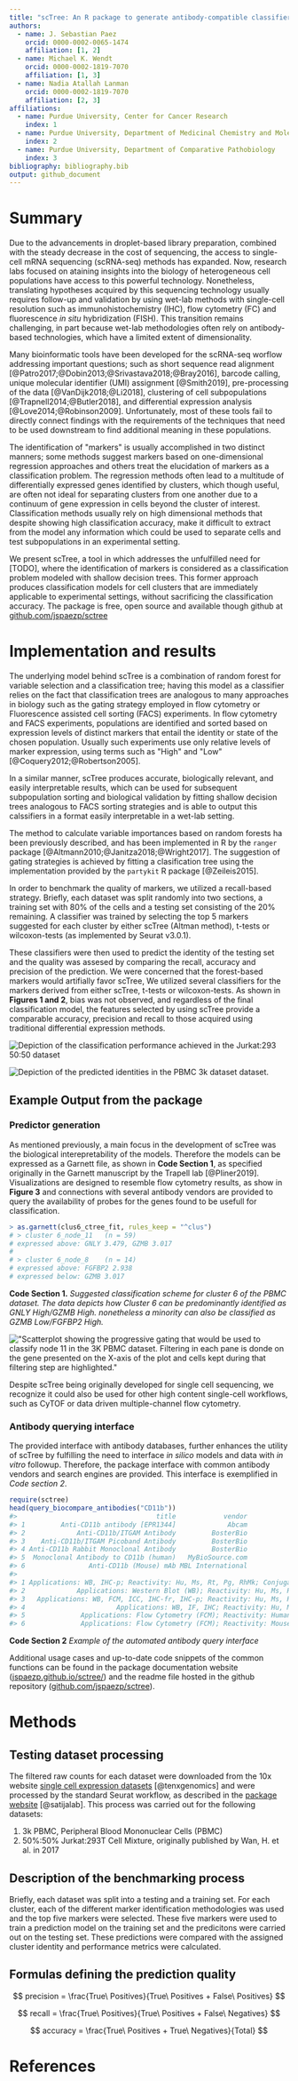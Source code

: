 ```yaml
---
title: "scTree: An R package to generate antibody-compatible classifiers from single-cell-sequencing data"
authors:
  - name: J. Sebastian Paez
    orcid: 0000-0002-0065-1474
    affiliation: [1, 2]
  - name: Michael K. Wendt
    orcid: 0000-0002-1819-7070
    affiliation: [1, 3]
  - name: Nadia Atallah Lanman
    orcid: 0000-0002-1819-7070
    affiliation: [2, 3]
affiliations:
  - name: Purdue University, Center for Cancer Research
    index: 1
  - name: Purdue University, Department of Medicinal Chemistry and Molecular Pharmacology
    index: 2
  - name: Purdue University, Department of Comparative Pathobiology
    index: 3
bibliography: bibliography.bib
output: github_document
---
```


# Summary

Due to the advancements in droplet-based library preparation, combined with
the steady decrease in the cost of sequencing, the access to single-cell mRNA
sequencing (scRNA-seq) methods has expanded. Now, research labs focused on ataining
insights into the biology of heterogeneous cell populations have access to this powerful
technology.
Nonetheless, translating hypotheses acquired by this sequencing technology
usually requires follow-up and validation by using wet-lab methods with
single-cell resolution such as immunohistochemistry (IHC), flow cytometry (FC)
and fluorescence *in situ* hybridization (FISH).
This transition remains challenging, in part because wet-lab methodologies
often rely on antibody-based technologies, which have a limited extent of
dimensionality.

Many bioinformatic tools have been developed for the scRNA-seq worflow addressing
important questions; such as short sequence read alignment
[@Patro2017;@Dobin2013;@Srivastava2018;@Bray2016], barcode calling, unique molecular
identifier (UMI) assignment [@Smith2019], pre-processing of the data
[@VanDijk2018;@Li2018], clustering of cell subpopulations [@Trapnell2014;@Butler2018],
and differential expression analysis [@Love2014;@Robinson2009].
Unfortunately, most of these tools fail to directly connect findings with the
requirements of the techniques that need to be used downstream to find additional
meaning in these populations.

The identification of "markers" is usually accomplished in
two distinct manners; some methods suggest markers based on one-dimensional
regression approaches and others treat the elucidation of markers as a
classification problem.  The regression methods often lead to a multitude of
differentially expressed genes identified by clusters, which though useful,
are often not ideal for separating clusters from one another due to a continuum
of gene expression in cells beyond the cluster of interest. Classification methods
usually rely on high dimensional methods that despite showing high classification
accuracy, make it difficult to extract from the model any information which could be used
to separate cells and test subpopulations in an experimental setting.

We present scTree, a tool in which addresses the unfulfilled need for [TODO], where the
identification of markers is considered as a classification problem modeled with
shallow decision trees. This former approach produces classification models for cell
clusters that are immediately applicable to experimental settings, without
sacrificing the classification accuracy.
The package is free, open source and available though github at
[github.com/jspaezp/sctree](https://github.com/jspaezp/sctree)

# Implementation and results

The underlying model behind scTree is a combination of random forest for variable
selection and a classification tree; having this model as a classifier relies on
the fact that classification trees are analogous to many approaches in biology such
as the gating strategy employed in flow cytometry or Fluorescence assisted
cell sorting (FACS) experiments. In flow cytometry and FACS experiments,
populations are identified and sorted based on expression levels of distinct markers
that entail the identity or state of the chosen population. Usually such experiments
use only relative levels of marker expression, using terms such as "High" and "Low"
[@Coquery2012;@Robertson2005].

In a similar manner, scTree produces accurate, biologically relevant, and easily
interpretable results, which can be used for subsequent subpopulation sorting and
biological validation by fitting shallow decision trees analogous to FACS sorting
strategies and is able to output this calssifiers in a format easily interpretable
in a wet-lab setting.

The method to calculate variable importances based on random forests
ha been previously described, and has been implemented
in R by the `ranger` package [@Altmann2010;@Janitza2018;@Wright2017].
The suggestion of gating strategies is achieved by fitting a clasification tree using the implementation
provided by the `partykit` R package [@Zeileis2015].

In order to benchmark the quality of markers, we utilized a recall-based
strategy. Briefly, each dataset was split randomly into two sections,
a training set with 80% of the cells and a testing set consisting of the 20% remaining.
A classifier was trained by selecting the top 5 markers suggested for each
cluster by either scTree (Altman method), t-tests or wilcoxon-tests
(as implemented by Seurat v3.0.1).

These classifiers were then used to predict the identity of the testing
set and the quality was assesed by comparing the recall, accuracy and precision
of the prediction. We were concerned that the forest-based markers
would artifially favor scTree, We utilized several classifiers for the markers derived
from either scTree, t-tests or wilcoxon-tests. As shown in **Figures 1 and 2**,
bias was not observed, and regardless of the final classification model, the features
selected by using scTree provide a comparable accuracy, precision and recall to those
acquired using traditional differential expression methods.

![Depiction of the classification performance achieved in the Jurkat:293 50:50 dataset](./paper_figures/benchmarks_5050_boxplot.png "Figure 1")

![Depiction of the predicted identities in the PBMC 3k dataset dataset.](./paper_figures/pbmc_3k_prediction_UMAP.png "Figure 2")

## Example Output from the package

### Predictor generation

As mentioned previously, a main focus in the development of scTree was the biological
interepretability of the models. Therefore the models can be expressed as a Garnett file,
as shown in **Code Section 1**, as specified originally in the Garnett manuscript by the
Trapell lab [@Pliner2019].
Visualizations are designed to resemble flow cytometry results, as show in **Figure 3**
and connections with several antibody vendors are provided to query the availability of
probes for the genes found to be usefull for classification.

``` r
> as.garnett(clus6_ctree_fit, rules_keep = "^clus")
# > cluster 6_node_11 	(n = 59)
# expressed above: GNLY 3.479, GZMB 3.017
#
# > cluster 6_node_8 	(n = 14)
# expressed above: FGFBP2 2.938
# expressed below: GZMB 3.017
```

**Code Section 1.** *Suggested classification scheme for cluster 6 of the PBMC dataset.*
*The data depicts how Cluster 6 can be predominantly identified as GNLY High/GZMB High.*
*nonetheless a minority can also be classified as GZMB Low/FGFBP2 High.*

!["Scatterplot showing the progressive gating that would be used to classify node 11 in the 3K PBMC dataset. Filtering in each pane is donde on the gene presented on the X-axis of the plot and cells kept during that filtering step are highlighted."](./paper_figures/gating_clus_6.png "Figure 3")

Despite scTree being originally developed for single
cell sequencing, we recognize it could also be used for other high content single-cell
workflows, such as CyTOF or data driven multiple-channel flow cytometry.

### Antibody querying interface

The provided interface with antibody databases, further enhances the utility of scTree by
fulfilling the need to interface *in silico* models and data with *in vitro*
followup. Therefore, the package interface with common antibody vendors
and search engines are provided. This interface is exemplified in *Code section 2*.

``` r
require(sctree)
head(query_biocompare_antibodies("CD11b"))
#>                                   title            vendor
#> 1         Anti-CD11b antibody [EPR1344]             Abcam
#> 2             Anti-CD11b/ITGAM Antibody         BosterBio
#> 3    Anti-CD11b/ITGAM Picoband Antibody         BosterBio
#> 4 Anti-CD11b Rabbit Monoclonal Antibody         BosterBio
#> 5  Monoclonal Antibody to CD11b (human)   MyBioSource.com
#> 6                Anti-CD11b (Mouse) mAb MBL International
#>                                                                                                            specification
#> 1 Applications: WB, IHC-p; Reactivity: Hu, Ms, Rt, Pg, RhMk; Conjugate/Tag: Unconjugated; Quantity: 10 µl, 40 µl, 100 µl
#> 2             Applications: Western Blot (WB); Reactivity: Hu, Ms, Rt; Conjugate/Tag: Unconjugated; Quantity: 100ug/vial
#> 3   Applications: WB, FCM, ICC, IHC-fr, IHC-p; Reactivity: Hu, Ms, Rt; Conjugate/Tag: Unconjugated; Quantity: 100ug/vial
#> 4                       Applications: WB, IF, IHC; Reactivity: Hu, Ms; Conjugate/Tag: Unconjugated; Quantity: 100ug/vial
#> 5              Applications: Flow Cytometry (FCM); Reactivity: Human (Hu); Conjugate/Tag: Unconjugated; Quantity: 0.1 mg
#> 6              Applications: Flow Cytometry (FCM); Reactivity: Mouse (Ms); Conjugate/Tag: Unconjugated; Quantity: 100 ug
```

**Code Section 2** *Example of the automated antibody query interface*

Additional usage cases and up-to-date code snippets of the common functions can be found
in the package documentation website
([jspaezp.github.io/sctree/](https://jspaezp.github.io/sctree/)) and the readme file hosted
in the github repository ([github.com/jspaezp/sctree](https://github.com/jspaezp/sctree)).

# Methods

## Testing dataset processing

The filtered raw counts for each dataset were downloaded from the 10x website
[single cell expression datasets](https://support.10xgenomics.com/single-cell-gene-expression/datasets)
[@tenxgenomics] and were processed by the standard Seurat workflow, as described in the
[package website](https://satijalab.org/seurat/v3.1/pbmc3k_tutorial.html) [@satijalab].
This process was carried out for the following datasets:

1. 3k PBMC, Peripheral Blood Mononuclear Cells (PBMC)
2. 50\%:50\% Jurkat:293T Cell Mixture, originally published by Wan, H. et al. in 2017

## Description of the benchmarking process

Briefly, each dataset was split into a testing and a training set. For each cluster,
each of the different marker identification methodologies was used and the top five
markers were selected. These five markers were used to
train a prediction model on the training set and the predicitons were carried out on the
testing set. These predictions were compared with the assigned cluster identity and
performance metrics were calculated.

## Formulas defining the prediction quality

$$
precision = \frac{True\ Positives}{True\ Positives + False\ Positives}
$$

$$
recall = \frac{True\ Positives}{True\ Positives + False\ Negatives}
$$

$$
accuracy = \frac{True\ Positives +  True\ Negatives}{Total}
$$


# References
